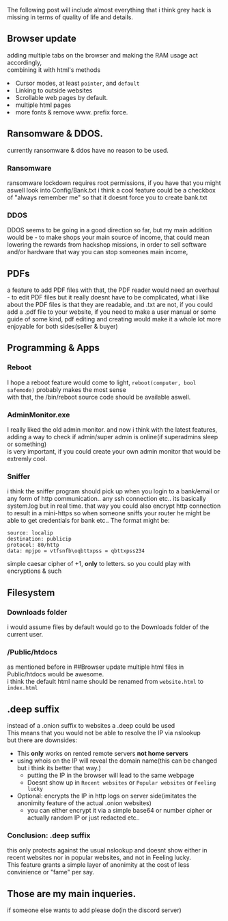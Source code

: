 The following post will include almost everything that i think grey hack is missing in terms of quality of life and details.
## Browser update
adding multiple tabs on the browser and making the RAM usage act accordingly,<br>
combining it with html's <title> method, you could have tabs with names on them<br>
if powerUI doesnt support that you could create a custom parser to find the title.<br>
another cool feature would be to change the cursor with html page via `cursor: default;` & `cursor: pointer;`<br>
to hint the user on what he can do, and generally add better UX.<br>
another crucial feature is to link to another website, could be used with `href="www.website.com"`<br>
the scroll bar feature is extremly needed, since we already know its possible with javascript.<br>
you could add the script snippet to the bottom of the code, or you could add it somehow through unity, like many other scrollable apps.<br>
another feature that is really good but very hard to add is multiple html pages, so the link would look like: `"www.website.com/index.html"`<br>
(`www.website.com` would take you automatically to `www.website.com/index.html`)<br>
so you could also href another html file in same directory, and index is the default.<br>
basically like subdomains, you could link to a specific page within a website.<br>
and of course, it wouldnt hurt to add a little bit more fonts for customization.<br>
lastly, remove forcing to use www. prefix on websites.<br>
### Browser update
- Multiple browser tabs
    - Working <title></title> methods
- Cursor modes, at least `pointer`, and `default`
- Linking to outside websites
- Scrollable web pages by default.
- multiple html pages 
- more fonts & remove www. prefix force.
## Ransomware & DDOS.
currently ransomware & ddos have no reason to be used.
### Ransomware
ransomware lockdown requires root permissions, if you have that you might aswell look into Config/Bank.txt
i think a cool feature could be a checkbox of "always remember me" so that it doesnt force you to create bank.txt
### DDOS
DDOS seems to be going in a good direction so far, but my main addition would be - 
to make shops your main source of income, that could mean lowering the rewards from hackshop missions,
in order to sell software and/or hardware
that way you can stop someones main income,
## PDFs
a feature to add PDF files with that, the PDF reader would need an overhaul - to edit PDF files
but it really doesnt have to be complicated, what i like about the PDF files is that they are readable, and .txt are not, if you could add a .pdf file to your website, if you need to make a user manual or some guide of some kind, pdf editing and creating would make it a whole lot more enjoyable for both sides(seller & buyer) 
## Programming & Apps
### Reboot
I hope a reboot feature would come to light, `reboot(computer, bool safemode)` probably makes the most sense
<br>with that, the /bin/reboot source code should be available aswell.
### AdminMonitor.exe
I really liked the old admin monitor.
and now i think with the latest features, adding a way to check if admin/super admin is online(if superadmins sleep or something)
<br>is very important, if you could create your own admin monitor that would be extremly cool.
### Sniffer
i think the sniffer program should pick up when you login to a bank/email
or any form of http communication.. 
any ssh connection etc.. its basically system.log but in real time.
that way you could also encrypt http connection to result in a mini-https
so when someone sniffs your router he might be able to get credentials for bank etc..
The format might be:<br>
```
source: localip
destination: publicip
protocol: 80/http
data: mpjpo = vtfsnfb\oqbttxpss = qbttxpss234
```
simple caesar cipher of +1, **only** to letters.
so you could play with encryptions & such<br>
## Filesystem
### Downloads folder
i would assume files by default would go to the Downloads folder of the current user.
### /Public/htdocs
as mentioned before in ##Browser update multiple html files in Public/htdocs would be awesome.
<br>i think the default html name should be renamed from `website.html` to `index.html`

## .deep suffix
instead of a .onion suffix to websites a .deep could be used
<br>This means that you would not be able to resolve the IP via nslookup
<br>but there are downsides:<br>
- This **only** works on rented remote servers **not home servers**
- using whois on the IP will reveal the domain name(this can be changed but i think its better that way.)
    - putting the IP in the browser will lead to the same webpage
    - Doesnt show up in `Recent websites` or `Popular websites` or `Feeling lucky`
- Optional: encrypts the IP in http logs on server side(imitates the anonimity feature of the actual .onion websites)
    - you can either encrypt it via a simple base64 or number cipher or actually random IP or just redacted etc..
### Conclusion: .deep suffix
this only protects against the usual nslookup and doesnt show either in recent websites nor in popular websites, and not in Feeling lucky.
<br>
This feature grants a simple layer of anonimity at the cost of less convinience or "fame" per say.
## Those are my main inqueries.
if someone else wants to add please do(in the discord server)


